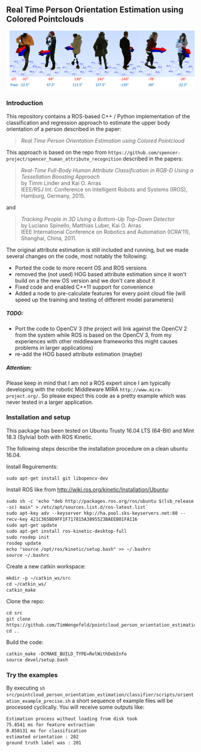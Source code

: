 ## Real Time Person Orientation Estimation using Colored Pointclouds ##
![Repo_Eyecatcher](/classifier/misc/Repo_eyecatcher.png?raw=true "Repo_Eyecatcher")

### Introduction ###

This repository contains a ROS-based C++ / Python implementation of the classification and regression approach to estimate the upper body orientation of a person described in the paper:
> *Real Time Person Orientation Estimation using Colored Pointcloud*  

This approach is based on the repo from `https://github.com/spencer-project/spencer_human_attribute_recognition` described in the papers:

> *Real-Time Full-Body Human Attribute Classification in RGB-D Using a Tessellation Boosting Approach*  
> by Timm Linder and Kai O. Arras   
> IEEE/RSJ Int. Conference on Intelligent Robots and Systems (IROS), Hamburg, Germany, 2015.

and

> *Tracking People in 3D Using a Bottom-Up Top-Down Detector*  
> by Luciano Spinello, Matthias Luber, Kai O. Arras    
> IEEE International Conference on Robotics and Automation (ICRA'11), Shanghai, China, 2011.  

The original attribute estimation is still included and running, but we made several changes on the code, most notably the following:
* Ported the code to more recent OS and ROS versions
* removed the (not used) HOG based attribute estimation since it won't build on a the new OS version and we don't care about it
* Fixed code and enabled C++11 support for convenience
* Added a node to pre-calculate features for every point cloud file (will speed up the training and testing of different model parameters)

##### TODO: #####
* Port the code to OpenCV 3 (the project will link against the OpenCV 2 from the system while ROS is based on the OpenCV 3, from my experiences with other middleware frameworks this might causes problems in larger applications)
* re-add  the HOG based attribute estimation (maybe) 

##### Attention: #####
Please keep in mind that I am not a ROS expert since I am typically developing with the robotic Middleware MIRA `http://www.mira-project.org/`.
So please expect this code as a pretty example which was never tested in a larger application.

### Installation and setup ###
This package has been tested on Ubuntu Trusty 16.04 LTS (64-Bit) and Mint 18.3 (Sylvia) both with ROS Kinetic.

The following steps describe the installation procedure on a clean ubuntu 16.04.

Install Reguirements:
    
    sudo apt-get install git libopencv-dev

Install ROS like from http://wiki.ros.org/kinetic/Installation/Ubuntu:

    sudo sh -c 'echo "deb http://packages.ros.org/ros/ubuntu $(lsb_release -sc) main" > /etc/apt/sources.list.d/ros-latest.list`
    sudo apt-key adv --keyserver hkp://ha.pool.sks-keyservers.net:80 --recv-key 421C365BD9FF1F717815A3895523BAEEB01FA116
    sudo apt-get update
    sudo apt-get install ros-kinetic-desktop-full
    sudo rosdep init
    rosdep update
    echo "source /opt/ros/kinetic/setup.bash" >> ~/.bashrc
    source ~/.bashrc

Create a new catkin workspace:

    mkdir -p ~/catkin_ws/src
    cd ~/catkin_ws/
    catkin_make

Clone the repo:

    cd src
    git clone https://github.com/TimWengefeld/pointcloud_person_orientation_estimation.git`
    cd ..

Build the code:

    catkin_make -DCMAKE_BUILD_TYPE=RelWithDebInfo
    source devel/setup.bash

### Try the examples ###

By executing `sh src/pointcloud_person_orientation_estimation/classifier/scripts/orientation_example_precise.sh` a short sequence of example files will be processed cyclically. You will receive some outputs like: 
     
    Estimation process without loading from disk took 
    75.8541 ms for feature extraction
    0.850131 ms for classification
    estimated orientation : 202
    ground truth label was : 201

